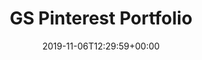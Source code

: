 ---
title: 'GS Pinterest Portfolio'
date: '2019-11-06T12:29:59+00:00'
type: docs
premium: true
draft: false
---